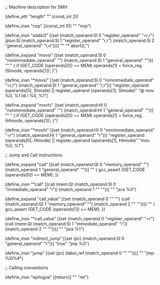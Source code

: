 ;; Machine description for SMH

(define_attr "length" "" (const_int 2))

(define_insn "nop"
  [(const_int 0)]
  ""
  "nop")

(define_insn "addsi3"
  [(set (match_operand:SI 0 "register_operand" "=r,r")
	 (plus:SI
	  (match_operand:SI 1 "register_operand" "r,r")
	  (match_operand:SI 2 "general_operand" "r,n")))]
  ""
  "*
  abort();")

(define_expand "movsi"
  [(set (match_operand:SI 0 "nonimmediate_operand" "")
	(match_operand:SI 1 "general_operand" ""))]
  ""
  "
{
  if (GET_CODE (operands[0]) == MEM)
    operands[1] = force_reg (SImode, operands[1]);
}")

(define_insn "*movsi"
  [(set (match_operand:SI 0 "nonimmediate_operand" "=r,r")
	(match_operand:SI 1 "general_operand" "r,i"))]
  "register_operand (operands[0], SImode)
   || register_operand (operands[1], SImode)"
  "@
  mov	%0, %1
  ldi.l %0, %1")

(define_expand "movhi"
  [(set (match_operand:HI 0 "nonimmediate_operand" "")
	(match_operand:HI 1 "general_operand" ""))]
  ""
  "
{
  if (GET_CODE (operands[0]) == MEM)
    operands[1] = force_reg (HImode, operands[1]);
}")

(define_insn "*movhi"
  [(set (match_operand:HI 0 "nonimmediate_operand" "=r")
	(match_operand:HI 1 "general_operand" "r"))]
  "register_operand (operands[0], HImode)
   || register_operand (operands[1], HImode)"
  "mov	%0, %1")

;; Jump and Call instructions

(define_expand "call"
  [(call (match_operand:QI 0 "memory_operand" "")
	 (match_operand 1 "general_operand" ""))]
  ""
{
  gcc_assert (GET_CODE (operands[0]) == MEM);
})

(define_insn "*call"
  [(call (mem:QI (match_operand:SI 0 "immediate_operand" "i"))
	 (match_operand 1 "" ""))]
  ""
  "jsra	%0")

(define_expand "call_value"
  [(set (match_operand 0 "" "")
	  (call (match_operand:QI 1 "memory_operand" "")
		(match_operand 2 "" "")))]
  ""
{
  gcc_assert (GET_CODE (operands[1]) == MEM);
})

(define_insn "*call_value"
  [(set (match_operand 0 "register_operand" "=r")
	(call (mem:QI (match_operand:SI 1 "immediate_operand" "i"))
	      (match_operand 2 "" "")))]
  ""
  "jsra	%1")

(define_insn "indirect_jump"
  [(set (pc) (match_operand:SI 0 "general_operand" "r"))]
  "true"
  "jmp %0")

(define_insn "jump"
  [(set (pc) (label_ref (match_operand 0 "" "")))]
  ""
  "jmp %l0%#")

;; Calling conventions

(define_insn "epilogue"
  [(return)]
  ""
  "ret")
